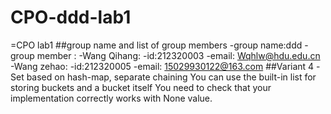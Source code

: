 # CPO-ddd-lab1
=CPO lab1
##group name and list of group members
  -group name:ddd
    -group member :
    -Wang Qihang:
      -id:212320003
      -email: Wqhlw@hdu.edu.cn
    -Wang zehao:
      -id:212320005
      -email: 15029930122@163.com
##Variant 4
  -Set based on hash-map, separate chaining
    You can use the built-in list for storing buckets and a bucket itself
    You need to check that your implementation correctly works with None value.
